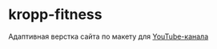 # kropp-fitness
Адаптивная верстка сайта по макету для [YouTube-канала](https://www.youtube.com/@AleksanderLamkov)
